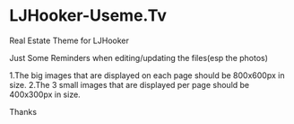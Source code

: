 LJHooker-Useme.Tv
=================

Real Estate Theme for LJHooker

Just Some Reminders when editing/updating the files(esp the photos)

1.The big images that are displayed on each page should be 800x600px in size.
2.The 3 small images that are displayed per page should be 400x300px in size.

Thanks
